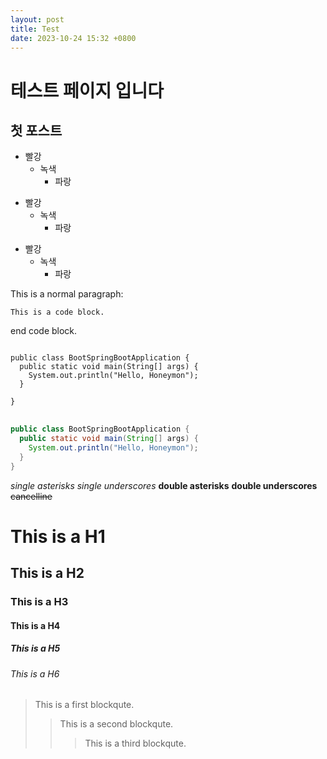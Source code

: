 ```yaml
---
layout: post
title: Test
date: 2023-10-24 15:32 +0800
---
```

# 테스트 페이지 입니다
## 첫 포스트


* 빨강
  * 녹색
    * 파랑

+ 빨강
  + 녹색
    + 파랑

- 빨강
  - 녹색
    - 파랑

This is a normal paragraph:

    This is a code block.
    
end code block.



<pre>
<code>
public class BootSpringBootApplication {
  public static void main(String[] args) {
    System.out.println("Hello, Honeymon");
  }

}
</code>
</pre>

```java
public class BootSpringBootApplication {
  public static void main(String[] args) {
    System.out.println("Hello, Honeymon");
  }
}
```


*single asterisks*
_single underscores_
**double asterisks**
__double underscores__
~~cancelline~~

# This is a H1
## This is a H2
### This is a H3
#### This is a H4
##### This is a H5
###### This is a H6


> This is a first blockqute.
>	> This is a second blockqute.
>	>	> This is a third blockqute.